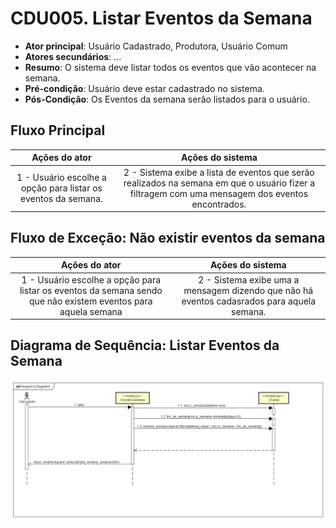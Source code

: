 ﻿# CDU005. Listar Eventos da Semana

- **Ator principal**: Usuário Cadastrado, Produtora, Usuário Comum
- **Atores secundários**: ...	 
- **Resumo**: O sistema deve listar todos os eventos que vão acontecer na semana. 
- **Pré-condição**: Usuário deve estar cadastrado no sistema.
- **Pós-Condição**: Os Eventos da semana serão listados para o usuário.

## Fluxo Principal
| Ações do ator | Ações do sistema |
| :-----------------: | :-----------------: | 
| 1 - Usuário escolhe a opção para listar os eventos da semana. | 2 -  Sistema exibe a lista de eventos que serão realizados na semana em que o usuário fizer a filtragem com uma mensagem dos eventos encontrados.

## Fluxo de Exceção: Não existir eventos da semana
| Ações do ator | Ações do sistema |
| :-----------------: | :-----------------: | 
| 1 - Usuário escolhe a opção para listar os eventos da semana sendo que não existem eventos para aquela semana | 2 -  Sistema exibe uma a mensagem dizendo que não há eventos cadasrados para aquela semana.






## Diagrama de Sequência: Listar Eventos da Semana
![Diagrama de sequência](listar_eventos_semana.png)